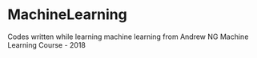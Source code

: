 # MachineLearning
Codes written while learning machine learning from Andrew NG Machine Learning Course - 2018
